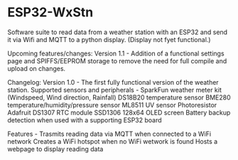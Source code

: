 # ESP32-WxStn
Software suite to read data from a weather station with an ESP32 and send it via Wifi and MQTT to a python display. (Display not fyet functional.)

Upcoming features/changes:
  Version 1.1 - Addition of a functional settings page and SPIFFS/EEPROM storage to remove the need for full compile and upload on changes.

Changelog:
Version 1.0 - The first fully functional version of the weather station.
  Supported sensors and peripherals -
    SparkFun weather meter kit (Windspeed, Wind direction, Rainfall)
    DS18B20 temperature sensor
    BME280 temperature/humidity/pressure sensor
    ML8511 UV sensor
    Photoresistor
    Adafruit DS1307 RTC module
    SSD1306 128x64 OLED screen
    Battery backup detection when used with a supporting ESP32 board
    
  Features -
    Trasmits reading data via MQTT when connected to a WiFi network
    Creates a WiFi hotspot when no WiFi wetwork is found
    Hosts a webpage to display reading data
